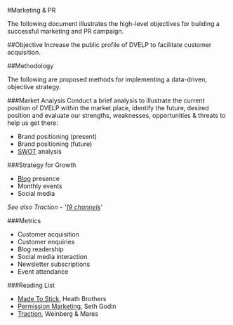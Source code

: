 #Marketing & PR

The following document illustrates the high-level objectives for building a successful marketing and PR campaign.

##Objective
Increase the public profile of DVELP to facilitate customer acquisition.

##Methodology

The following are proposed methods for implementing a data-driven, objective strategy.

###Market Analysis
Conduct a brief analysis to illustrate the current position of DVELP within the market place, identify the future, desired position and evaluate our strengths, weaknesses, opportunities & threats to help us get there:

- Brand positioning (present)
- Brand positioning (future)
- [SWOT](https://en.wikipedia.org/wiki/SWOT_analysis) analysis

###Strategy for Growth
- [Blog](http://dvelp.co.uk/#articles) presence
- Monthly events
- Social media

*See also Traction - '[19 channels](https://medium.com/swlh/the-19-channels-you-can-use-to-get-traction-93c762d19339)'*

###Metrics
- Customer acquisition
- Customer enquiries
- Blog readership
- Social media interaction
- Newsletter subscriptions
- Event attendance

###Reading List
- [Made To Stick](http://heathbrothers.com/made-to-stick-paths/), Heath Brothers
- [Permission Marketing](http://www.sethgodin.com/permission/), Seth Godin
- [Traction](http://tractionbook.com/), Weinberg & Mares
